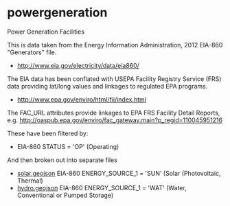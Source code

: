 powergeneration
===============

Power Generation Facilities

This is data taken from the Energy Information Administration, 2012 EIA-860  "Generators" file.

- http://www.eia.gov/electricity/data/eia860/

The EIA data has been conflated with USEPA Facility Registry Service (FRS) data providing lat/long values and linkages to regulated EPA programs.

- http://www.epa.gov/enviro/html/fii/index.html

The FAC_URL attributes provide linkages to EPA FRS Facility Detail Reports, e.g. http://oaspub.epa.gov/enviro/fac_gateway.main?p_regid=110045951216

These have been filtered by: 
- EIA-860 STATUS = 'OP' (Operating)

And then broken out into separate files
- [solar.geojson](https://github.com/DruidSmith/powergeneration/blob/master/solar.geojson) EIA-860 ENERGY_SOURCE_1 = 'SUN' (Solar (Photovoltaic, Thermal)
- [hydro.geojson](https://github.com/DruidSmith/powergeneration/blob/master/hydro.geojson) EIA-860 ENERGY_SOURCE_1 = 'WAT' (Water, Conventional or Pumped Storage)
